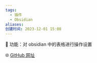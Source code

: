 ```yaml
---
tags:
  - 插件
  - Obsidian
aliases: 
创建时间: 2023-12-01 15:08
---
```


🌾 功能：对 obsidian 中的表格进行操作设置

🌐 [GitHub 网址](https://github.com/tgrosinger/advanced-tables-obsidian)